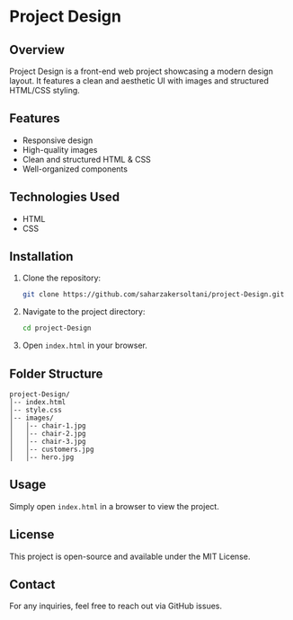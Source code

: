 # Project Design

## Overview
Project Design is a front-end web project showcasing a modern design layout. It features a clean and aesthetic UI with images and structured HTML/CSS styling.

## Features
- Responsive design
- High-quality images
- Clean and structured HTML & CSS
- Well-organized components

## Technologies Used
- HTML
- CSS

## Installation
1. Clone the repository:
   ```sh
   git clone https://github.com/saharzakersoltani/project-Design.git
   ```
2. Navigate to the project directory:
   ```sh
   cd project-Design
   ```
3. Open `index.html` in your browser.

## Folder Structure
```
project-Design/
│-- index.html
│-- style.css
│-- images/
│   │-- chair-1.jpg
│   │-- chair-2.jpg
│   │-- chair-3.jpg
│   │-- customers.jpg
│   │-- hero.jpg
```

## Usage
Simply open `index.html` in a browser to view the project.

## License
This project is open-source and available under the MIT License.

## Contact
For any inquiries, feel free to reach out via GitHub issues.

